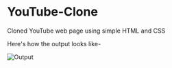 # YouTube-Clone
Cloned YouTube web page using simple HTML and CSS


Here's how the output looks like-

![Output](https://github.com/mrunal0502/Spotify-clone-/blob/main/final.PNG)

